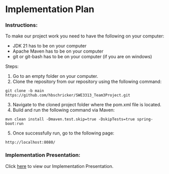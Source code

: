 # Implementation Plan

### Instructions:
To make our project work you need to have the following on your computer:

* JDK 21 has to be on your computer
* Apache Maven has to be on your computer
* git or git-bash has to be on your computer (if you are on windows)

Steps:
1. Go to an empty folder on your computer.
2. Clone the repository from our repository using the following command:
```
git clone -b main https://github.com/hbschricker/SWE3313_Team3Project.git
```
3. Navigate to the cloned project folder where the pom.xml file is located.
4. Build and run the following command via Maven:
```
mvn clean install -Dmaven.test.skip=true -DskipTests=true spring-boot:run
```
5. Once successfully run, go to the following page:
```
http://localhost:8080/
```

### Implementation Presentation:
Click [here]() to view our Implementation Presentation.

